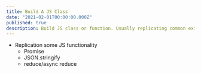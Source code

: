 ```yaml
---
title: Build A JS Class
date: "2021-02-01T00:00:00.000Z"
published: true
description: Build JS class or function. Usually replicating common existing functionality encountered daily
---
```


- Replication some JS functionality
  - Promise
  - JSON.stringify
  - reduce/async reduce
